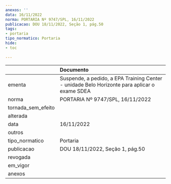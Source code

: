 ```yaml
---
anexos: ''
data: 16/11/2022
norma: PORTARIA Nº 9747/SPL, 16/11/2022
publicacao: DOU 18/11/2022, Seção 1, pág.50
tags:
- portaria
tipo_normatico: Portaria
hide: 
- toc 
 
---
```


|                    | Documento                                                                                    |
|:-------------------|:---------------------------------------------------------------------------------------------|
| ementa             | Suspende, a pedido, a EPA Training Center - unidade Belo Horizonte para aplicar o exame SDEA |
| norma              | PORTARIA Nº 9747/SPL, 16/11/2022                                                             |
| tornada_sem_efeito |                                                                                              |
| alterada           |                                                                                              |
| data               | 16/11/2022                                                                                   |
| outros             |                                                                                              |
| tipo_normatico     | Portaria                                                                                     |
| publicacao         | DOU 18/11/2022, Seção 1, pág.50                                                              |
| revogada           |                                                                                              |
| em_vigor           |                                                                                              |
| anexos             |                                                                                              |